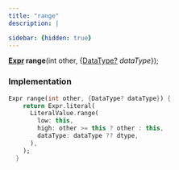 ```yaml
---
title: "range"
description: |

sidebar: {hidden: true}
---
```

<span class="dart-code"><strong>[Expr] range</strong>(<span class="nobr">int other</span>, {<span class="nobr">[DataType?] <i>dataType</i></span>});</span>


### Implementation
```dart
Expr range(int other, {DataType? dataType}) {
    return Expr.literal(
      LiteralValue.range(
        low: this,
        high: other >= this ? other : this,
        dataType: dataType ?? dtype,
      ),
    );
  }
```

[Expr]: /reference/classes/expr/
[DataType?]: /reference/classes/datatype/